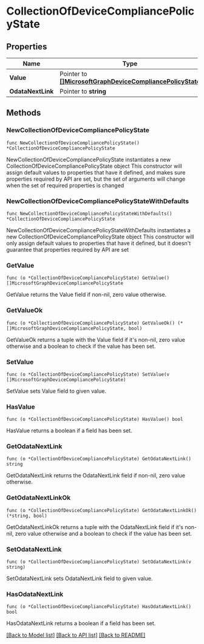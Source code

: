 # CollectionOfDeviceCompliancePolicyState

## Properties

Name | Type | Description | Notes
------------ | ------------- | ------------- | -------------
**Value** | Pointer to [**[]MicrosoftGraphDeviceCompliancePolicyState**](MicrosoftGraphDeviceCompliancePolicyState.md) |  | [optional] 
**OdataNextLink** | Pointer to **string** |  | [optional] 

## Methods

### NewCollectionOfDeviceCompliancePolicyState

`func NewCollectionOfDeviceCompliancePolicyState() *CollectionOfDeviceCompliancePolicyState`

NewCollectionOfDeviceCompliancePolicyState instantiates a new CollectionOfDeviceCompliancePolicyState object
This constructor will assign default values to properties that have it defined,
and makes sure properties required by API are set, but the set of arguments
will change when the set of required properties is changed

### NewCollectionOfDeviceCompliancePolicyStateWithDefaults

`func NewCollectionOfDeviceCompliancePolicyStateWithDefaults() *CollectionOfDeviceCompliancePolicyState`

NewCollectionOfDeviceCompliancePolicyStateWithDefaults instantiates a new CollectionOfDeviceCompliancePolicyState object
This constructor will only assign default values to properties that have it defined,
but it doesn't guarantee that properties required by API are set

### GetValue

`func (o *CollectionOfDeviceCompliancePolicyState) GetValue() []MicrosoftGraphDeviceCompliancePolicyState`

GetValue returns the Value field if non-nil, zero value otherwise.

### GetValueOk

`func (o *CollectionOfDeviceCompliancePolicyState) GetValueOk() (*[]MicrosoftGraphDeviceCompliancePolicyState, bool)`

GetValueOk returns a tuple with the Value field if it's non-nil, zero value otherwise
and a boolean to check if the value has been set.

### SetValue

`func (o *CollectionOfDeviceCompliancePolicyState) SetValue(v []MicrosoftGraphDeviceCompliancePolicyState)`

SetValue sets Value field to given value.

### HasValue

`func (o *CollectionOfDeviceCompliancePolicyState) HasValue() bool`

HasValue returns a boolean if a field has been set.

### GetOdataNextLink

`func (o *CollectionOfDeviceCompliancePolicyState) GetOdataNextLink() string`

GetOdataNextLink returns the OdataNextLink field if non-nil, zero value otherwise.

### GetOdataNextLinkOk

`func (o *CollectionOfDeviceCompliancePolicyState) GetOdataNextLinkOk() (*string, bool)`

GetOdataNextLinkOk returns a tuple with the OdataNextLink field if it's non-nil, zero value otherwise
and a boolean to check if the value has been set.

### SetOdataNextLink

`func (o *CollectionOfDeviceCompliancePolicyState) SetOdataNextLink(v string)`

SetOdataNextLink sets OdataNextLink field to given value.

### HasOdataNextLink

`func (o *CollectionOfDeviceCompliancePolicyState) HasOdataNextLink() bool`

HasOdataNextLink returns a boolean if a field has been set.


[[Back to Model list]](../README.md#documentation-for-models) [[Back to API list]](../README.md#documentation-for-api-endpoints) [[Back to README]](../README.md)


